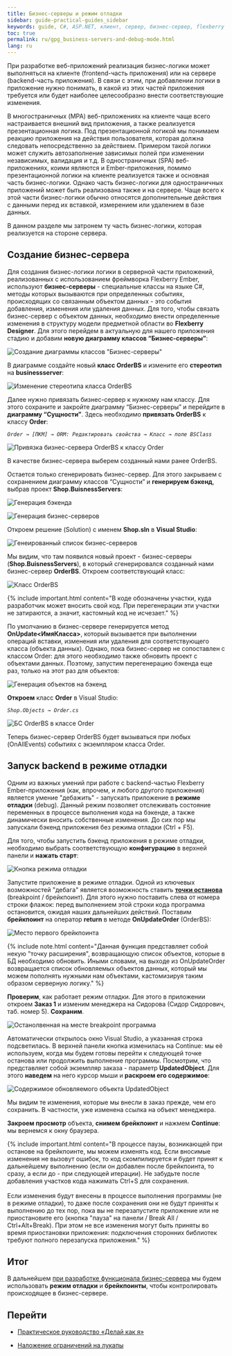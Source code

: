 ```yaml
---
title: Бизнес-серверы и режим отладки
sidebar: guide-practical-guides_sidebar
keywords: guide, C#, ASP.NET, клиент, сервер, бизнес-сервер, flexberry designer, стадия, диаграмма классов, брейкпоинт
toc: true
permalink: ru/gpg_business-servers-and-debug-mode.html
lang: ru
---
```


При разработке веб-приложений реализация бизнес-логики может выполняться на клиенте (frontend-часть приложения) или на сервере (backend-часть приложения). В связи с этим, при добавлении логики в приложение нужно понимать, в какой из этих частей приложения требуется или будет наиболее целесообразно внести соответствующие изменения.

В многостраничных (MPA) веб-приложениях на клиенте чаще всего настраивается внешний вид приложения, а также реализуется презентационная логика. Под презентационной логикой мы понимаем реакцию приложения на действия пользователя, которая должна следовать непосредственно за действием. Примером такой логики может служить автозаполнение зависимых полей при изменении независимых, валидация и т.д. В одностраничных (SPA) веб-приложениях, коими являются и Ember-приложения, помимо презентационной логики на клиенте реализуется также и основная часть бизнес-логики. Однако часть бизнес-логики для одностраничных приложений может быть реализована также и на сервере. Чаще всего к этой части бизнес-логики обычно относятся дополнительные действия с данными перед их вставкой, измерением или удалением в базе данных.

В данном разделе мы затронем ту часть бизнес-логики, которая реализуется на стороне сервера.

## Создание бизнес-сервера

Для создания бизнес-логики логики в серверной части приложений, реализованных с использованием фреймворка Flexberry Ember, используют **бизнес-серверы** - специальные классы на языке C#, методы которых вызываются при определенных событиях, происходящих со связанным объектом данных - это события добавления, изменения или удаления данных.
Для того, чтобы связать бизнес-сервер с объектом данных, необходимо внести определенные изменения в структуру модели предметной области во **Flexberry Designer**. Для этого перейдем в актуальную для нашего приложения стадию и добавим **новую диаграмму классов “Бизнес-серверы”**:

![Создание диаграммы классов "Бизнес-серверы"](/images/pages/guides/flexberry-ember/7-1-business-servers-and-debug-mode/7-1-1.png)

В диаграмме создайте новый **класс OrderBS** и измените его **стереотип** на **businessserver**:

![Изменение стереотипа класса OrderBS](/images/pages/guides/flexberry-ember/7-1-business-servers-and-debug-mode/7-1-2.png)

Далее нужно привязать бизнес-сервер к нужному нам классу. Для этого сохраните и закройте диаграмму “Бизнес-серверы” и перейдите в **диаграмму “Сущности”**. Здесь необходимо **привязать OrderBS** к классу **Order**:

*`Order → [ПКМ] → ORM: Редактировать свойства → Класс → поле BSClass`*

![Привязка бизнес-сервера OrderBS к классу Order](/images/pages/guides/flexberry-ember/7-1-business-servers-and-debug-mode/7-1-3.png)

В качестве бизнес-сервера выберем созданный нами ранее OrderBS.

Остается только сгенерировать бизнес-сервер. Для этого закрываем с сохранением диаграмму классов “Сущности” и **генерируем бэкенд**, выбрав проект **Shop.BuisnessServers**:

![Генерация бэкенда](/images/pages/guides/flexberry-ember/7-1-business-servers-and-debug-mode/7-1-4.png)

![Генерация бизнес-серверов](/images/pages/guides/flexberry-ember/7-1-business-servers-and-debug-mode/7-1-5.png)

Откроем решение (Solution) с именем **Shop.sln** в **Visual Studio**:

![Генеированный список бизнес-серверов](/images/pages/guides/flexberry-ember/7-1-business-servers-and-debug-mode/7-1-6.png)

Мы видим, что там появился новый проект - бизнес-серверы (**Shop.BuisnessServers**), в который сгенерировался созданный нами бизнес-сервер **OrderBS**. Откроем соответствующий класс:

![Класс OrderBS](/images/pages/guides/flexberry-ember/7-1-business-servers-and-debug-mode/7-1-7.png)

{% include important.html content="В коде обозначены участки, куда разработчик может вносить свой код. При перегенерации эти участки не затираются, а значит, кастомный код не исчезает." %}

По умолчанию в бизнес-сервере генерируется метод **OnUpdate<ИмяКласса>**, который вызывается при выполнении операций вставки, изменения или удаления для соответствующего класса (объекта данных). Однако, пока бизнес-сервер не сопоставлен с классом Order: для этого необходимо также обновить проект с объектами данных. Поэтому, запустим перегенерацию бэкенда еще раз, только на этот раз для объектов:

![Генерация объектов на бэкенд](/images/pages/guides/flexberry-ember/7-1-business-servers-and-debug-mode/7-1-8.png)

**Откроем** класс **Order** в Visual Studio:

*`Shop.Objects → Order.cs`*

![БС OrderBS в классе Order](/images/pages/guides/flexberry-ember/7-1-business-servers-and-debug-mode/7-1-9.png)

Теперь бизнес-сервер OrderBS будет вызываться при любых (OnAllEvents) событиях с экземпляром класса Order.

## Запуск backend в режиме отладки

Одним из важных умений при работе с backend-частью Flexberry Ember-приложения (как, впрочем, и любого другого приложения) является умение "дебажить" - запускать приложение в **режиме отладки** (debug). Данный режим позволяет отслеживать состояние переменных в процессе выполнения кода на бэкенде, а также динамически вносить собственные изменения. До сих пор мы запускали бэкенд приложения без режима отладки (Ctrl + F5).

Для того, чтобы запустить бэкенд приложения в режиме отладки, необходимо выбрать соответствующую **конфигурацию** в верхней панели и **нажать старт**:

![Кнопка режима отладки](/images/pages/guides/flexberry-ember/7-1-business-servers-and-debug-mode/7-1-10.png)

Запустите приложение в режиме отладки.
Одной из ключевых возможностей "дебага" является возможность ставить **[точки останова](https://docs.microsoft.com/ru-ru/visualstudio/debugger/using-breakpoints?view=vs-2019)** (breakpoint / брейкпоинт). Для этого нужно поставить слева от номера строки флажок: перед выполнением этой строки кода программа остановится, ожидая наших дальнейших действий. Поставим **брейкпоинт** на оператор **return** в методе **OnUpdateOrder** (OrderBS):

![Место первого брейкпоинта](/images/pages/guides/flexberry-ember/7-1-business-servers-and-debug-mode/7-1-11.png)

{% include note.html content="Данная функция представляет собой некую &#34;точку расширения&#34;, возвращающую список объектов, которые в БД необходимо обновить. Иными словами, на выходе из OnUpdateOrder возвращается список обновляемых объектов данных, который мы можем пополнять нужными нам объектами, кастомизируя таким образом серверную логику." %}

**Проверим**, как работает режим отладки. Для этого в приложении откроем **Заказ 1** и изменим менеджера на Сидорова (Сидор Сидорович, таб. номер 5). **Сохраним**.

![Останолвенная на месте breakpoint программа](/images/pages/guides/flexberry-ember/7-1-business-servers-and-debug-mode/7-1-12.png)

Автоматически открылось окно Visual Studio, а указанная строка подсветилась. В верхней панели кнопка изменилась на Continue: мы её используем, когда мы будем готовы перейти к следующей точке останова или продолжить выполнение программы. Посмотрим, что представляет собой экземпляр заказа - параметр **UpdatedObject**. Для этого **наведем** на него курсор мыши и **раскроем его содержимое**:

![Содержимое обновляемого объекта UpdatedObject](/images/pages/guides/flexberry-ember/7-1-business-servers-and-debug-mode/7-1-13.png)

Мы видим те изменения, которые мы внесли в заказ прежде, чем его сохранить. В частности, уже изменена ссылка на объект менеджера. 

**Закроем просмотр** объекта, **снимем брейкпоинт** и нажмем **Continue**: мы вернемся к окну браузера.

{% include important.html content="В процессе паузы, возникающей при останове на брейкпоинте, мы можем изменять код. Если вносимые изменения не вызовут ошибок, то код скомпилируется и будет принят к дальнейшему выполнению (если он добавлен после брейкпоинта, то сразу, а если до - при следующей итерации). Не забудьте после добавления участков кода нажимать Ctrl+S для сохранения.<br><br>
Если изменения будут внесены в процессе выполнения программы (не в режиме отладки), то даже после сохранения они не будут приняты к выполнению до тех пор, пока вы не перезапустите приложение или не приостановите его (кнопка &#34;пауза&#34; на панели / Break All / Ctrl+Alt+Break). При этом не все изменения могут быть приняты во время приостановки приложения: подключения сторонних библиотек требуют полного перезапуска приложения." %}

## Итог

В дальнейшем <u>при разработке функционала бизнес-сервера</u> мы будем использовать **режим отладки** и **брейкпоинты**, чтобы контролировать происходящее в бизнес-сервере.

## Перейти

* [Практическое руководство  «Делай как я»](gpg_landing-page.html) <i class="fa fa-arrow-up" aria-hidden="true"></i>

* [Наложение ограничений на лукапы](gpg_lookup-restrictions.html) <i class="fa fa-arrow-left" aria-hidden="true"></i>
<!-- * [Бизнес-серверы и режим отладки](gpg_business-servers-and-debug-mode.html) <i class="fa fa-arrow-right" aria-hidden="true"></i> -->